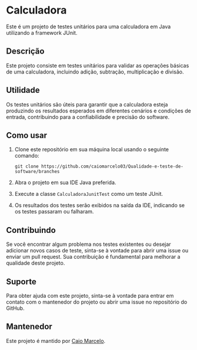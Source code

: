 # Calculadora

Este é um projeto de testes unitários para uma calculadora em Java utilizando a framework JUnit.

## Descrição
Este projeto consiste em testes unitários para validar as operações básicas de uma calculadora, incluindo adição, subtração, multiplicação e divisão.

## Utilidade
Os testes unitários são úteis para garantir que a calculadora esteja produzindo os resultados esperados em diferentes cenários e condições de entrada, contribuindo para a confiabilidade e precisão do software.

## Como usar
1. Clone este repositório em sua máquina local usando o seguinte comando:
   ```
   git clone https://github.com/caiomarcelo03/Qualidade-e-teste-de-software/branches
   ```

2. Abra o projeto em sua IDE Java preferida.

3. Execute a classe `CalculadoraJunitTest` como um teste JUnit.

4. Os resultados dos testes serão exibidos na saída da IDE, indicando se os testes passaram ou falharam.

## Contribuindo
Se você encontrar algum problema nos testes existentes ou desejar adicionar novos casos de teste, sinta-se à vontade para abrir uma issue ou enviar um pull request. Sua contribuição é fundamental para melhorar a qualidade deste projeto.

## Suporte
Para obter ajuda com este projeto, sinta-se à vontade para entrar em contato com o mantenedor do projeto ou abrir uma issue no repositório do GitHub.

## Mantenedor
Este projeto é mantido por [Caio Marcelo](https://github.com/seu-usuario).

